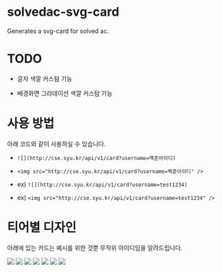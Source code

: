 # solvedac-svg-card

Generates a svg-card for solved ac.

# TODO

- 글자 색깔 커스텀 기능

- 배경화면 그라데이션 색깔 커스텀 기능

# 사용 방법

아래 코드와 같이 사용하실 수 있습니다.

- `![](http://cse.syu.kr/api/v1/card?username=백준아이디)`

- `<img src="http://cse.syu.kr/api/v1/card?username=백준아이디" />`

- ex) `![](http://cse.syu.kr/api/v1/card?username=test1234)`

- ex) `<img src="http://cse.syu.kr/api/v1/card?username=test1234" />`

# 티어별 디자인

아래에 있는 카드는 예시를 위한 것뿐 무작위 아이디임을 알려드립니다.

<img src="http://cse.syu.kr/api/v1/card?username=koosaga" />
<img src="http://cse.syu.kr/api/v1/card?username=yijw0930" />
<img src="http://cse.syu.kr/api/v1/card?username=jsa3824" />
<img src="http://cse.syu.kr/api/v1/card?username=dnlsehdn9779" />
<img src="http://cse.syu.kr/api/v1/card?username=meh6034" />
<img src="http://cse.syu.kr/api/v1/card?username=haslip3818" />
<img src="http://cse.syu.kr/api/v1/card?username=yunho0112" />
